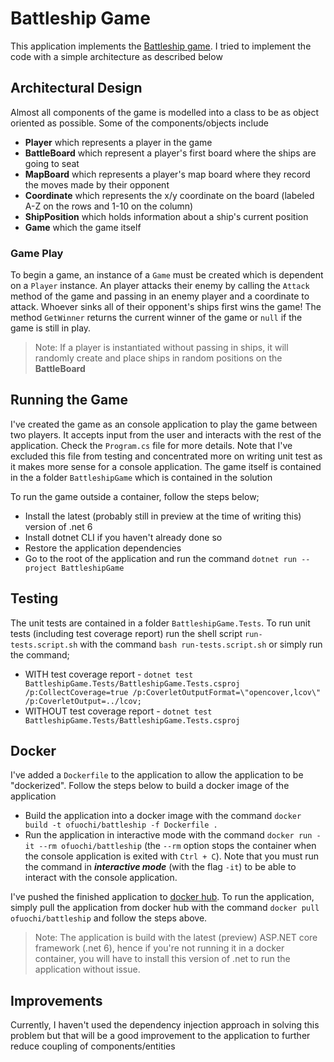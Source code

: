# Battleship Game

This application implements the [Battleship game](https://en.wikipedia.org/wiki/Battleship_(game)). I tried to implement the code with a simple architecture as described below

## Architectural Design

Almost all components of the game is modelled into a class to be as object oriented as possible. Some of the components/objects include

* **Player** which represents a player in the game
* **BattleBoard** which represent a player's first board where the ships are going to seat
* **MapBoard** which represents a player's map board where they record the moves made by their opponent
* **Coordinate** which represents the x/y coordinate on the board (labeled A-Z on the rows and 1-10 on the column)
* **ShipPosition** which holds information about a ship's current position
* **Game** which the game itself

### Game Play

To begin a game, an instance of a `Game` must be created which is dependent on a `Player` instance. An player attacks their enemy by calling the `Attack` method of the game and passing in an enemy player and a coordinate to attack. Whoever sinks all of their opponent's ships first wins the game! The method `GetWinner` returns the current winner of the game or `null` if the game is still in play.

> Note: If a player is instantiated without passing in ships, it will randomly create and place ships in random positions on the **BattleBoard**

## Running the Game

I've created the game as an console application to play the game between two players. It accepts input from the user and interacts with the rest of the application. Check the `Program.cs` file for more details. Note that I've excluded this file from testing and concentrated more on writing unit test as it makes more sense for a console application. The game itself is contained in the a folder `BattleshipGame` which is contained in the solution

To run the game outside a container, follow the steps below;

* Install the latest (probably still in preview at the time of writing this) version of .net 6
* Install dotnet CLI if you haven't already done so
* Restore the application dependencies
* Go to the root of the application and run the command `dotnet run --project BattleshipGame`

## Testing

The unit tests are contained in a folder `BattleshipGame.Tests`. To run unit tests (including test coverage report) run the shell script `run-tests.script.sh` with the command `bash run-tests.script.sh` or simply run the command;

* WITH test coverage report - `dotnet test BattleshipGame.Tests/BattleshipGame.Tests.csproj /p:CollectCoverage=true /p:CoverletOutputFormat=\"opencover,lcov\" /p:CoverletOutput=../lcov;`
* WITHOUT test coverage report - `dotnet test BattleshipGame.Tests/BattleshipGame.Tests.csproj`
  
## Docker

I've added a `Dockerfile` to the application to allow the application to be "dockerized". Follow the steps below to build a docker image of the application

* Build the application into a docker image with the command `docker build -t ofuochi/battleship -f Dockerfile .`
* Run the application in interactive mode with the command `docker run -it --rm ofuochi/battleship` (the `--rm` option stops the container when the console application is exited with `Ctrl + C`). Note that you must run the command in ***interactive mode*** (with the flag `-it`) to be able to interact with the console application.

I've pushed the finished application to [docker hub](https://hub.docker.com/r/ofuochi/battleship). To run the application, simply pull the application from docker hub with the command `docker pull ofuochi/battleship` and follow the steps above.

> Note: The application is build with the latest (preview) ASP.NET core framework (.net 6), hence if you're not running it in a docker container, you will have to install this version of .net to run the application without issue.

## Improvements

Currently, I haven't used the dependency injection approach in solving this problem but that will be a good improvement to the application to further reduce coupling of components/entities

